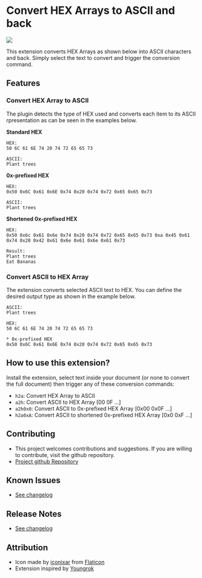# Convert HEX Arrays to ASCII and back

![](https://github.com/amoekesch/vscode-ext-hex2ascii/raw/main/demo.gif)

This extension converts HEX Arrays as shown below into ASCII characters and back. Simply select the text to convert and trigger the conversion command.


## Features

### Convert HEX Array to ASCII
The plugin detects the type of HEX used and converts each item to its ASCII rpresentation as can be seen in the examples below.

**Standard HEX**
```
HEX:
50 6C 61 6E 74 20 74 72 65 65 73

ASCII:
Plant trees
```

**0x-prefixed HEX**
```
HEX:
0x50 0x6C 0x61 0x6E 0x74 0x20 0x74 0x72 0x65 0x65 0x73

ASCII:
Plant trees
```

**Shortened 0x-prefixed HEX**
```
HEX:
0x50 0x6c 0x61 0x6e 0x74 0x20 0x74 0x72 0x65 0x65 0x73 0xa 0x45 0x61 0x74 0x20 0x42 0x61 0x6e 0x61 0x6e 0x61 0x73

Result:
Plant trees
Eat Bananas
```

### Convert ASCII to HEX Array
The extension converts selected ASCII text to HEX. You can define the desired output type as shown in the example below.

```
ASCII:
Plant trees

HEX:
50 6C 61 6E 74 20 74 72 65 65 73

* 0x-prefixed HEX
0x50 0x6C 0x61 0x6E 0x74 0x20 0x74 0x72 0x65 0x65 0x73
```


## How to use this extension?
Install the extension, select text inside your document (or none to convert the full document) then trigger any of these conversion commands:
* `h2a`: Convert HEX Array to ASCII
* `a2h`: Convert ASCII to HEX Array [00 0F ...]
* `a2h0x0`: Convert ASCII to 0x-prefixed HEX Array [0x00 0x0F ...]
* `h2a0xA`: Convert ASCII to shortened 0x-prefixed HEX Array [0x0 0xF ...]


## Contributing
* This project welcomes contributions and suggestions. If you are willing to contribute, visit the github repository.
* [Project github Repository](https://github.com/amoekesch/vscode-ext-hex2ascii)

## Known Issues
* [See changelog](https://github.com/amoekesch/vscode-ext-hex2ascii/blob/main/CHANGELOG.md)

## Release Notes
* [See changelog](https://github.com/amoekesch/vscode-ext-hex2ascii/blob/main/CHANGELOG.md)


## Attribution
* Icon made by [iconixar]([https://www.flaticon.com/authors/iconixar]) from [Flaticon](https://www.flaticon.com/)
* Extension inspired by [Youngrok](https://github.com/yrpark99/hex-ascii-converter)
